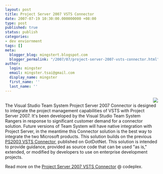 ```yaml
---
layout: post
title: Project Server 2007 VSTS Connector
date: 2007-07-19 10:30:00.000000000 +08:00
type: post
published: true
status: publish
categories:
- dev enviornment
tags: []
meta:
  blogger_blog: mingstert.blogspot.com
  blogger_permalink: "/2007/07/project-server-2007-vsts-connector.html"
author:
  login: mingster
  email: mingster.tsai@gmail.com
  display_name: mingster
  first_name: ''
  last_name: ''
---
```

<p><img src="{{ site.JB.IMAGE_PATH }}/gears1.jpg" align="right" border="0" /><br />The Visual Studio Team System Project Server 2007 Connector is designed to integrate the project management capabilities of VSTS with Project Server 2007. It's been developed by the Visual Studio Team System Rangers in response to significant customer demand for a connector solution. Future versions of Team System will have native integration with Project Server, in the meantime this Connector solution is the best way to integrate the two Microsoft products. This solution builds on the previous <a class="externalLink" href="http://www.gotdotnet.com/workspaces/workspace.aspx?id=b9f69ea5-ace1-4a21-846f-6222a507cc9c">PS2003 VSTS Connector</a>, published on GotDotNet. This solution is intended to provide guidance, provided as source code that can be used "as is," extended, or modified by developers to use on enterprise development projects.</p>
<p>Read more on the <a href="http://www.codeplex.com/pstfsconnector" target="_blank">Project Server 2007 VSTS Connector</a> @ codeplex.</p>
